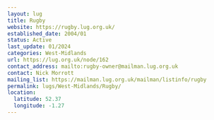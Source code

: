 ```yaml
---
layout: lug
title: Rugby
website: https://rugby.lug.org.uk/
established_date: 2004/01
status: Active
last_update: 01/2024
categories: West-Midlands
url: https://lug.org.uk/node/162
contact_address: mailto:rugby-owner@mailman.lug.org.uk
contact: Nick Morrott
mailing_list: https://mailman.lug.org.uk/mailman/listinfo/rugby
permalink: lugs/West-Midlands/Rugby/
location:
  latitude: 52.37
  longitude: -1.27
---
```

